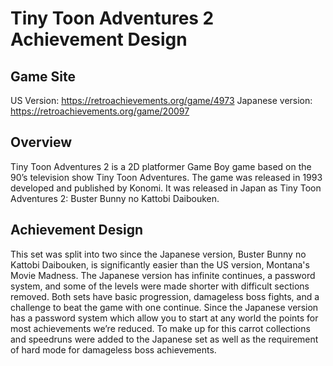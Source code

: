 # Tiny Toon Adventures 2 Achievement Design
## Game Site
US Version: https://retroachievements.org/game/4973
Japanese version: https://retroachievements.org/game/20097 
## Overview
Tiny Toon Adventures 2 is a 2D platformer Game Boy game based on the 90’s television show Tiny Toon Adventures.  The game was released in 1993 developed and published by Konomi.  It was released in Japan as Tiny Toon Adventures 2: Buster Bunny no Kattobi Daibouken.
## Achievement Design
This set was split into two since the Japanese version, Buster Bunny no Kattobi Daibouken, is significantly easier than the US version, Montana's Movie Madness.  The Japanese version has infinite continues, a password system, and some of the levels were made shorter with difficult sections removed. Both sets have basic progression, damageless boss fights, and a challenge to beat the game with one continue.  Since the Japanese version has a password system which allow you to start at any world the points for most achievements we’re reduced.  To make up for this carrot collections and speedruns were added to the Japanese set as well as the requirement of hard mode for damageless boss achievements.
